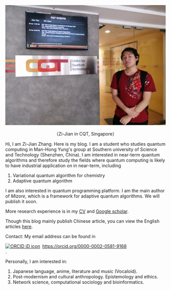 ![at_cqt](\img\at_cqt.jpg)

<center>（Zi-Jian in CQT, Singapore）</center>

Hi, I am Zi-Jian Zhang. Here is my blog. I am a student who studies quantum computing in Man-Hong Yung's group at Southern university of Science and Technology (Shenzhen, China). I am interested in near-term quantum algorithms and therefore study the fields where quantum computing is likely to have industrial application on in near-term, including

1. Variational quantum algorithm for chemistry
2. Adaptive quantum algorithm

I am also interested in quantum programming platform. I am the main author of *Mizore*, which is a framework for adaptive quantum algorithms. We will publish it soon.

More research experience is in my [CV](CV_ZijianZhang.pdf) and [Google scholar](https://scholar.google.com/citations?user=O2S4JLkAAAAJ&hl=en).

Though this blog mainly publish Chinese article, you can view the English articles [here](http://zijian-zhang.com/archive/?tag=English).

Contact:  My email address can be found in  <div itemscope itemtype="https://schema.org/Person"><a itemprop="sameAs" content="https://orcid.org/0000-0002-0581-9168" href="https://orcid.org/0000-0002-0581-9168" target="orcid.widget" rel="me noopener noreferrer" style="vertical-align:top;"><img src="https://orcid.org/sites/default/files/images/orcid_16x16.png" style="width:1em;margin-right:.5em;" alt="ORCID iD icon">https://orcid.org/0000-0002-0581-9168</a></div>.

Personally, I am interested in: 

1. Japanese language, anime, literature and music (Vocaloid). 
2. Post-modernism and cultural anthropology. Epistemology and ethics. 
3. Network science, computational sociology and bioinformatics.


